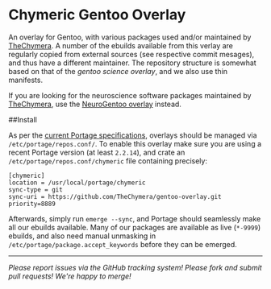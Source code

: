 # Chymeric Gentoo Overlay

An overlay for Gentoo, with various packages used and/or maintained by [TheChymera](https://github.com/TheChymera).
A number of the ebuilds available from this verlay are regularly copied from external sources (see respective commit mesages), and thus have a different maintainer.
The repository structure is somewhat based on that of the *gentoo science overlay*, and we also use thin manifests.

If you are looking for the neuroscience software packages maintained by [TheChymera](https://github.com/TheChymera), use the [NeuroGentoo overlay](https://github.com/TheChymera/neurogentoo) instead.

##Install

As per the [current Portage specifications](https://dev.gentoo.org/~zmedico/portage/doc/man/portage.5.html), overlays should be managed via `/etc/portage/repos.conf/`.
To enable this overlay make sure you are using a recent Portage version (at least `2.2.14`), and crate an `/etc/portage/repos.conf/chymeric` file containing precisely:

```
[chymeric]
location = /usr/local/portage/chymeric
sync-type = git
sync-uri = https://github.com/TheChymera/gentoo-overlay.git
priority=8889
```

Afterwards, simply run `emerge --sync`, and Portage should seamlessly make all our ebuilds available. 
Many of our packages are available as live (`*-9999`) ebuilds, and also need manual unmasking in `/etc/portage/package.accept_keywords` before they can be emerged. 

---

*Please report issues via the GitHub tracking system! Please fork and submit pull requests! We're happy to merge!*
